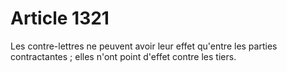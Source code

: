 # Article 1321

Les contre-lettres ne peuvent avoir leur effet qu'entre les parties contractantes ; elles n'ont point d'effet contre les tiers.